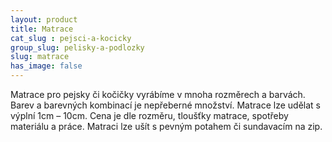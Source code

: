 ```yaml
---
layout: product
title: Matrace
cat_slug : pejsci-a-kocicky
group_slug: pelisky-a-podlozky
slug: matrace
has_image: false
---
```


Matrace pro pejsky či kočičky vyrábíme v mnoha rozměrech a barvách. Barev a barevných kombinací je nepřeberné množství. Matrace lze udělat s výplní 1cm – 10cm. Cena je dle rozměru, tloušťky matrace, spotřeby materiálu a práce. Matraci lze ušít s pevným potahem či sundavacím na zip.


